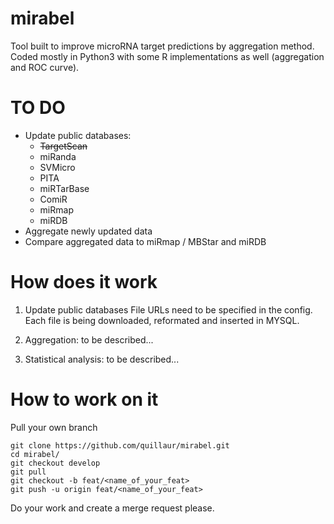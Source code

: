 # mirabel
Tool built to improve microRNA target predictions by aggregation method.
Coded mostly in Python3 with some R implementations as well (aggregation and ROC curve).

# TO DO
- Update public databases:
    - ~~TargetScan~~
    - miRanda
    - SVMicro
    - PITA
    - miRTarBase
    - ComiR
    - miRmap
    - miRDB
- Aggregate newly updated data
- Compare aggregated data to miRmap / MBStar and miRDB

# How does it work
1. Update public databases
File URLs need to be specified in the config.
Each file is being downloaded, reformated and inserted in MYSQL.

2. Aggregation: to be described...

3. Statistical analysis: to be described...

# How to work on it
Pull your own branch
```shell
git clone https://github.com/quillaur/mirabel.git
cd mirabel/
git checkout develop
git pull
git checkout -b feat/<name_of_your_feat>
git push -u origin feat/<name_of_your_feat>
```
Do your work and create a merge request please.
